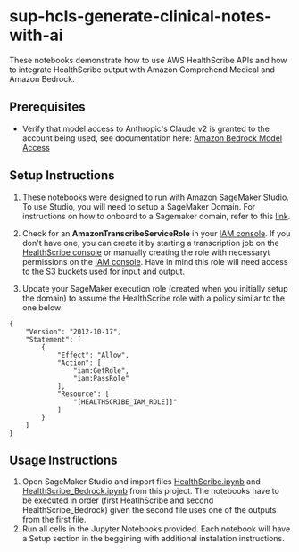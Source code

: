 # sup-hcls-generate-clinical-notes-with-ai

These notebooks demonstrate how to use AWS HealthScribe APIs and how to integrate HealthScribe output with Amazon Comprehend Medical and Amazon Bedrock.

## Prerequisites
- Verify that model access to Anthropic's Claude v2 is granted to the account being used, see documentation here: [Amazon Bedrock Model Access](https://docs.aws.amazon.com/bedrock/latest/userguide/model-access.html)

## Setup Instructions
1. These notebooks were designed to run with Amazon SageMaker Studio. To use Studio, you will need to setup a SageMaker Domain. For instructions on how to onboard to a Sagemaker domain, refer to this [link](https://docs.aws.amazon.com/sagemaker/latest/dg/gs-studio-onboard.html).

2. Check for an **AmazonTranscribeServiceRole** in your [IAM console](https://us-east-1.console.aws.amazon.com/iam/home?region=us-east-1#/roles). If you don't have one, you can create it by starting a transcription job on the [HealthScribe console](https://us-east-1.console.aws.amazon.com/transcribe/home?region=us-east-1#createJobHealthScribe) or manually creating the role with necessaryt permissions on the [IAM console](https://us-east-1.console.aws.amazon.com/iam/home?region=us-east-1#/roles/create). Have in mind this role will need access to the S3 buckets used for input and output.

3. Update your SageMaker execution role (created when you initially setup the domain) to assume the HealthScribe role with a policy similar to the one below:

```
{
    "Version": "2012-10-17",
    "Statement": [
        {
            "Effect": "Allow",
            "Action": [
                "iam:GetRole",
                "iam:PassRole"
            ],
            "Resource": [
                "[HEALTHSCRIBE_IAM_ROLE]]"
            ]
        }
    ]
}
```

## Usage Instructions
1. Open SageMaker Studio and import files [HealthScribe.ipynb](HealthScribe.ipynb) and [HealthScribe_Bedrock.ipynb](HealthScribe_Bedrock.ipynb) from this project. The notebooks have to be executed in order (first HeatlhScribe and second HealthScribe_Bedrock) given the second file uses one of the outputs from the first file.
2. Run all cells in the Jupyter Notebooks provided. Each notebook will have a Setup section in the beggining with additional instalation instructions.